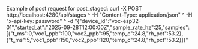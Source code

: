 Example of post request for post_staged: 
curl -X POST http://localhost:4280/api/stages ^
  -H "Content-Type: application/json" ^
  -H "x-api-key: password" ^
  -d "{\"device_id\":\"voc-esp32-01\",\"started_at\":\"2025-09-28T12:00:00Z\",\"sample_rate_hz\":25,\"samples\":[{\"t_ms\":0,\"voc1_ppb\":100,\"voc2_ppb\":95,\"temp_c\":24.8,\"rh_pct\":53.2},{\"t_ms\":5,\"voc1_ppb\":150,\"voc2_ppb\":120,\"temp_c\":24.8,\"rh_pct\":53.2}]}"
